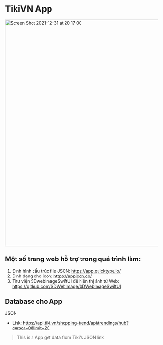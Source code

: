 # TikiVN App

<img width="746" alt="Screen Shot 2021-12-31 at 20 17 00" src="https://user-images.githubusercontent.com/66858640/147825395-78fb749a-ae68-4433-beba-1b82c86edc76.png">


## Một số trang web hỗ trợ trong quá trình làm:
1. Định hình cấu trúc file JSON: https://app.quicktype.io/
2. Định dạng cho icon: https://appicon.co/
3. Thư viện SDwebimageSwiftUI để hiển thị ảnh từ Web: https://github.com/SDWebImage/SDWebImageSwiftUI

## Database cho App
JSON
  - Link: https://api.tiki.vn/shopping-trend/api/trendings/hub?cursor=0&limit=20

>This is a App get data from Tiki's JSON link
